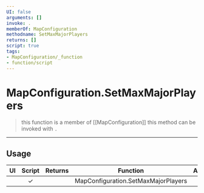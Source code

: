 ```yaml
---
UI: false
arguments: []
invoke: .
memberOf: MapConfiguration
methodname: SetMaxMajorPlayers
returns: []
script: true
tags:
- MapConfiguration/_function
- function/script
---
```

# MapConfiguration.SetMaxMajorPlayers
> this function is a member of [[MapConfiguration]]
> this method can be invoked with `.`
-----
## Usage
|  UI | Script | Returns | Function | Arguments |
|:---:|:------:|-------:|:--------:|:---------|
| |✓||MapConfiguration.SetMaxMajorPlayers||
